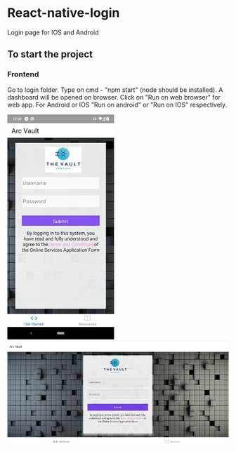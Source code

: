 # React-native-login
Login page for IOS and Android

## To start the project
### Frontend
Go to login folder.
Type on cmd - "npm start" (node should be installed).
A dashboard will be opened on browser.
Click on "Run on web browser" for web app.
For Android or IOS "Run on android" or "Run on IOS" respectively.


![Test Image 1](login/assets/images/and-ios.png)
![Test Image 2](login/assets/images/web.png)
